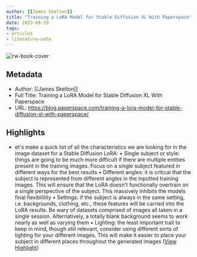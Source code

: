 ```yaml
---
author: [[James Skelton]]
title: "Training a LoRA Model for Stable Diffusion XL With Paperspace"
date: 2023-09-29
tags: 
- articles
- literature-note
---
```

![rw-book-cover](https://blog.paperspace.com/content/images/2023/04/Group-142.jpg)

## Metadata
- Author: [[James Skelton]]
- Full Title: Training a LoRA Model for Stable Diffusion XL With Paperspace
- URL: https://blog.paperspace.com/training-a-lora-model-for-stable-diffusion-xl-with-paperspace/

## Highlights
- et's make a quick list of all the characteristics we are looking for in the image dataset for a Stable Diffusion LoRA:
  • Single subject or style: things are going to be much more difficult if there are multiple entities present in the training images. Focus on a single subject featured in different ways for the best results
  • Different angles: it is critical that the subject is represented from different angles in the inputted training images. This will ensure that the LoRA doesn't functionally overtrain on a single perspective of the subject. This massively inhibits the models final flexibilility
  • Settings: if the subject is always in the same setting, i.e. backgrounds, clothing, etc., these features will be carried into the LoRA results. Be wary of datasets comprised of images all taken in a single session. Alternatively, a totally blank background seems to work nearly as well as varying them
  • Lighting: the least important trait to keep in mind, though still relevant, consider using different sorts of lighting for your different images. This will make it easier to place your subject in different places throughout the generated images ([View Highlight](https://read.readwise.io/read/01hbeyq6weqqwy3864qnm9z743))
